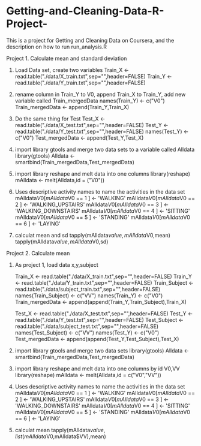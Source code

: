 Getting-and-Cleaning-Data-R-Project-
====================================

This is a project for Getting and Cleaning Data on Coursera, and the description on how to run run_analysis.R

Project 1. Calculate mean and standard deviation

1. Load Data set, create two variables
Train_X <- read.table("./data/X_train.txt",sep="",header=FALSE)
Train_Y <- read.table("./data/Y_train.txt",sep="",header=FALSE)

2. rename column in Train_Y to V0, append Train_X to Train_Y, add new variable called Train_mergedData
names(Train_Y) <- c("V0")
Train_mergedData <- append(Train_Y,Train_X)

3. Do the same thing for Test
Test_X <- read.table("./data/X_test.txt",sep="",header=FALSE)
Test_Y <- read.table("./data/Y_test.txt",sep="",header=FALSE)
names(Test_Y) <- c("V0")
Test_mergedData <- append(Test_Y,Test_X)

4. import library gtools and merge two data sets to a variable called Alldata
library(gtools) 
Alldata <- smartbind(Train_mergedData,Test_mergedData)

5. import library reshape and melt data into one columns
library(reshape)
mAlldata <- melt(Alldata,id = ("V0"))

6. Uses descriptive activity names to name the activities in the data set
mAlldata$V0[mAlldata$V0 == 1 ] <- 'WALKING'
mAlldata$V0[mAlldata$V0 == 2 ] <- 'WALKING_UPSTAIRS'
mAlldata$V0[mAlldata$V0 == 3 ] <- 'WALKING_DOWNSTAIRS'
mAlldata$V0[mAlldata$V0 == 4 ] <- 'SITTING'
mAlldata$V0[mAlldata$V0 == 5 ] <- 'STANDING'
mAlldata$V0[mAlldata$V0 == 6 ] <- 'LAYING'

7. calculat mean and sd
tapply(mAlldata$value,mAlldata$V0,mean)
tapply(mAlldata$value,mAlldata$V0,sd)
 
 
 

Project 2. Calculate mean

1. As project 1, load data x,y,subject

    Train_X <- read.table("./data/X_train.txt",sep="",header=FALSE)
    Train_Y <- read.table("./data/Y_train.txt",sep="",header=FALSE)
    Train_Subject <- read.table("./data/subject_train.txt",sep="",header=FALSE)
    names(Train_Subject) <- c("VV")
    names(Train_Y) <- c("V0")
    Train_mergedData <- append(append(Train_Y,Train_Subject),Train_X)
    
    Test_X <- read.table("./data/X_test.txt",sep="",header=FALSE)
    Test_Y <- read.table("./data/Y_test.txt",sep="",header=FALSE)
    Test_Subject <- read.table("./data/subject_test.txt",sep="",header=FALSE)
    names(Test_Subject) <- c("VV")
    names(Test_Y) <- c("V0")
    Test_mergedData <- append(append(Test_Y,Test_Subject),Test_X)

2. import library gtools and merge two data sets
library(gtools) 
Alldata <- smartbind(Train_mergedData,Test_mergedData)


3. import library reshape and melt data into one columns by id V0,VV
library(reshape)
mAlldata <- melt(Alldata,id = c("V0","VV"))

4. Uses descriptive activity names to name the activities in the data set
mAlldata$V0[mAlldata$V0 == 1 ] <- 'WALKING'
mAlldata$V0[mAlldata$V0 == 2 ] <- 'WALKING_UPSTAIRS'
mAlldata$V0[mAlldata$V0 == 3 ] <- 'WALKING_DOWNSTAIRS'
mAlldata$V0[mAlldata$V0 == 4 ] <- 'SITTING'
mAlldata$V0[mAlldata$V0 == 5 ] <- 'STANDING'
mAlldata$V0[mAlldata$V0 == 6 ] <- 'LAYING'

5. calculat mean 
tapply(mAlldata$value,list(mAlldata$V0,mAlldata$VV),mean)

